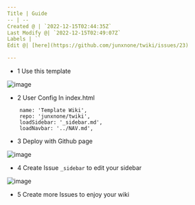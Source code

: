 ```yaml
---
Title | Guide
-- | --
Created @ | `2022-12-15T02:44:35Z`
Last Modify @| `2022-12-15T02:49:07Z`
Labels | ``
Edit @| [here](https://github.com/junxnone/twiki/issues/23)

---
```

- 1 Use this template

![image](https://user-images.githubusercontent.com/2216970/207759991-07acc5e8-beaa-4d32-b60d-787f00fb4786.png)

- 2 User Config In index.html

```
    name: 'Template Wiki',
    repo: 'junxnone/twiki',
    loadSidebar: '_sidebar.md',
    loadNavbar: '../NAV.md',
```

- 3 Deploy with Github page

![image](https://user-images.githubusercontent.com/2216970/207760646-d032fd22-fb2e-4127-aaaa-423ecfb65a78.png)

- 4 Create Issue `_sidebar` to edit your sidebar

![image](https://user-images.githubusercontent.com/2216970/207760416-2c32d614-c913-4f01-b562-ae13b596432b.png)

- 5 Create more Issues to enjoy your wiki
